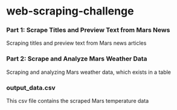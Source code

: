 # web-scraping-challenge

### Part 1: Scrape Titles and Preview Text from Mars News
Scraping titles and preview text from Mars news articles 

### Part 2: Scrape and Analyze Mars Weather Data
Scraping and analyzing Mars weather data, which exists in a table 

### output_data.csv
This csv file contains the scraped Mars temperature data